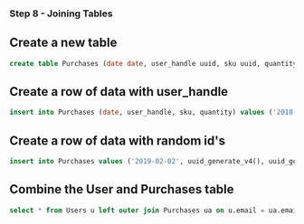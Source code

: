 ### Step 8 - Joining Tables


## Create a new table
```sql
create table Purchases (date date, user_handle uuid, sku uuid, quantity int);
```

## Create a row of data with user_handle
```sql
insert into Purchases (date, user_handle, sku, quantity) values ('2018-12-12', 'a0eebc99-9c0b-4ef8-bb6d-6bb9bd380a11', uuid_generate_v4(), 2);
```

## Create a row of data with random id's
```sql
insert into Purchases values ('2019-02-02', uuid_generate_v4(), uuid_generate_v4(), 1);
```

## Combine the User and Purchases table
```sql
select * from Users u left outer join Purchases ua on u.email = ua.email;
```